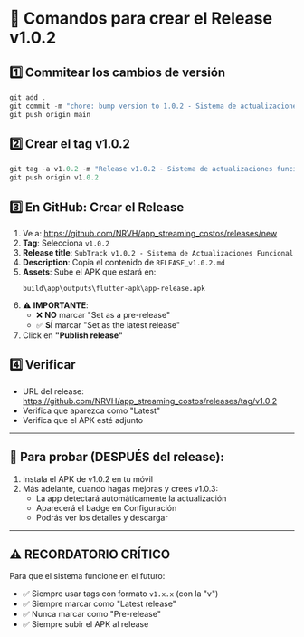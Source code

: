 # 🚀 Comandos para crear el Release v1.0.2

## 1️⃣ Commitear los cambios de versión

```powershell
git add .
git commit -m "chore: bump version to 1.0.2 - Sistema de actualizaciones funcional"
git push origin main
```

## 2️⃣ Crear el tag v1.0.2

```powershell
git tag -a v1.0.2 -m "Release v1.0.2 - Sistema de actualizaciones funcional"
git push origin v1.0.2
```

## 3️⃣ En GitHub: Crear el Release

1. Ve a: https://github.com/NRVH/app_streaming_costos/releases/new
2. **Tag**: Selecciona `v1.0.2`
3. **Release title**: `SubTrack v1.0.2 - Sistema de Actualizaciones Funcional`
4. **Description**: Copia el contenido de `RELEASE_v1.0.2.md`
5. **Assets**: Sube el APK que estará en:
   ```
   build\app\outputs\flutter-apk\app-release.apk
   ```
6. ⚠️ **IMPORTANTE**: 
   - ❌ **NO** marcar "Set as a pre-release"
   - ✅ **SÍ** marcar "Set as the latest release"
7. Click en **"Publish release"**

## 4️⃣ Verificar

- URL del release: https://github.com/NRVH/app_streaming_costos/releases/tag/v1.0.2
- Verifica que aparezca como "Latest"
- Verifica que el APK esté adjunto

---

## 📱 Para probar (DESPUÉS del release):

1. Instala el APK de v1.0.2 en tu móvil
2. Más adelante, cuando hagas mejoras y crees v1.0.3:
   - La app detectará automáticamente la actualización
   - Aparecerá el badge en Configuración
   - Podrás ver los detalles y descargar

---

## ⚠️ RECORDATORIO CRÍTICO

Para que el sistema funcione en el futuro:
- ✅ Siempre usar tags con formato `v1.x.x` (con la "v")
- ✅ Siempre marcar como "Latest release"
- ✅ Nunca marcar como "Pre-release"
- ✅ Siempre subir el APK al release
